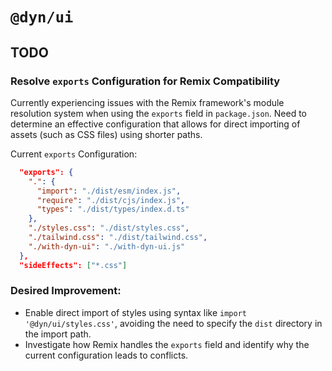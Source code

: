 # `@dyn/ui`

## TODO

### Resolve `exports` Configuration for Remix Compatibility

Currently experiencing issues with the Remix framework's module resolution system when using the `exports` field in `package.json`. Need to determine an effective configuration that allows for direct importing of assets (such as CSS files) using shorter paths.

Current `exports` Configuration:

```json
  "exports": {
    ".": {
      "import": "./dist/esm/index.js",
      "require": "./dist/cjs/index.js",
      "types": "./dist/types/index.d.ts"
    },
    "./styles.css": "./dist/styles.css",
    "./tailwind.css": "./dist/tailwind.css",
    "./with-dyn-ui": "./with-dyn-ui.js"
  },
  "sideEffects": ["*.css"]
```

### Desired Improvement:

- Enable direct import of styles using syntax like `import '@dyn/ui/styles.css'`, avoiding the need to specify the `dist` directory in the import path.
- Investigate how Remix handles the `exports` field and identify why the current configuration leads to conflicts.
